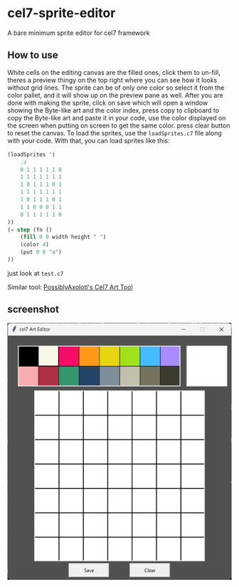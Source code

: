 # cel7-sprite-editor
A bare minimum sprite editor for cel7 framework

## How to use
White cells on the editing canvas are the filled ones, click them to un-fill, theres a preview thingy on the top right where you can see how it looks without grid lines. The sprite can be of only one color so select it from the color pallet, and it will show up on the preview pane as well. After you are done with making the sprite, click on save which will open a window showing the Byte-like art and the color index, press copy to clipboard to copy the Byte-like art and paste it in your code, use the color displayed on the screen when putting on screen to get the same color. press clear button to reset the canvas.
To load the sprites, use the `loadSprites.c7` file along with your code.
With that, you can load sprites like this:
```lisp
(loadSprites '(
    ;a
    0 1 1 1 1 1 0 
    1 1 1 1 1 1 1 
    1 0 1 1 1 0 1 
    1 1 1 1 1 1 1 
    1 0 1 1 1 0 1 
    1 1 0 0 0 1 1 
    0 1 1 1 1 1 0 
))
(= step (fn ()
    (fill 0 0 width height " ")
    (color 4)
    (put 0 0 "a")
))
```
just look at `test.c7`

Similar tool: [PossiblyAxolotl's Cel7 Art Tool](https://possiblyaxolotl.itch.io/cel7-art-tool)

## screenshot
![preview](preview.png)